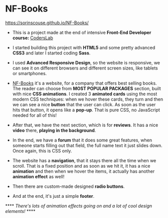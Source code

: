 # NF-Books

https://sorinscouse.github.io/NF-Books/

* This is a project made at the end of intensive **Front-End Developer course:** [CodersLab](https://www.coderslab.ro/)

* I started building this project with **HTML5** and some pretty advanced **CSS3** and later I started coding **Sass**.

* I used **Advanced Responsive Design**, so the website is responsive, we can see it on different browsers and different screen sizes, like tablets or smartphones.

* [NF-Books](https://sorinscouse.github.io/NF-Books/) it's a website, for a company that offers best selling books. The reader can choose from **MOST POPULAR PACKAGES** section, built with nice **CSS animations**. I created 3 **animated cards** using the most modern CSS techniques: when we hover these cards, they turn and then we can see a nice **button** that the user can click. As soon as the user hits that button, it opens like a **pop-up**. That is pure CSS, no JavaScript needed for all of this! 

* After that, we have the next section, which is for **reviews**. It has a nice **video** there, **playing in the background**.

* In the end, we have a **forum** that it does some great features, when someone starts filling out that field, the full name text it just slides down. Once again, this is CSS only.

* The website has a **navigation**, that it stays there all the time when we scroll. That is a fixed position and as soon as we hit it, it has a nice **animation** and then when we hover the items, it actually has another **animation effect** as well!

* Then there are custom-made designed **radio buttons**.

* And at the end, it's just a simple **footer**.

**** *There's lots of animation effects going on and a lot of cool design elements!* ****










